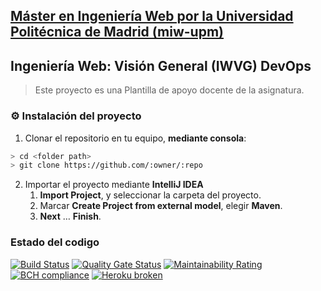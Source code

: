 ## [Máster en Ingeniería Web por la Universidad Politécnica de Madrid (miw-upm)](http://miw.etsisi.upm.es)
## Ingeniería Web: Visión General (IWVG) DevOps
> Este proyecto es una Plantilla de apoyo docente de la asignatura.

### :gear: Instalación del proyecto
1. Clonar el repositorio en tu equipo, **mediante consola**:
```sh
> cd <folder path>
> git clone https://github.com/:owner/:repo
```
2. Importar el proyecto mediante **IntelliJ IDEA**
   1. **Import Project**, y seleccionar la carpeta del proyecto.
   1. Marcar **Create Project from external model**, elegir **Maven**.
   1. **Next** … **Finish**.
   
   
### Estado del codigo
[![Build Status](https://travis-ci.com/alejandrorsanchez/main.svg?branch=master)](https://travis-ci.com/alejandrorsanchez/main)
[![Quality Gate Status](https://sonarcloud.io/api/project_badges/measure?project=es.upm.miw%3Aiwvg-devops-Alejandro-Rodriguez&metric=alert_status)](https://sonarcloud.io/dashboard?id=es.upm.miw%3Aiwvg-devops-Alejandro-Rodriguez)
[![Maintainability Rating](https://sonarcloud.io/api/project_badges/measure?project=es.upm.miw%3Aiwvg-devops-Alejandro-Rodriguez&metric=sqale_rating)](https://sonarcloud.io/dashboard?id=es.upm.miw%3Aiwvg-devops-Alejandro-Rodriguez)
[![BCH compliance](https://bettercodehub.com/edge/badge/alejandrorsanchez/main?branch=master)](https://bettercodehub.com/)
[![Heroku broken](https://iwvg-devops.herokuapp.com/system/version-badge)](https://iwvg-devops.herokuapp.com/swagger-ui.html)